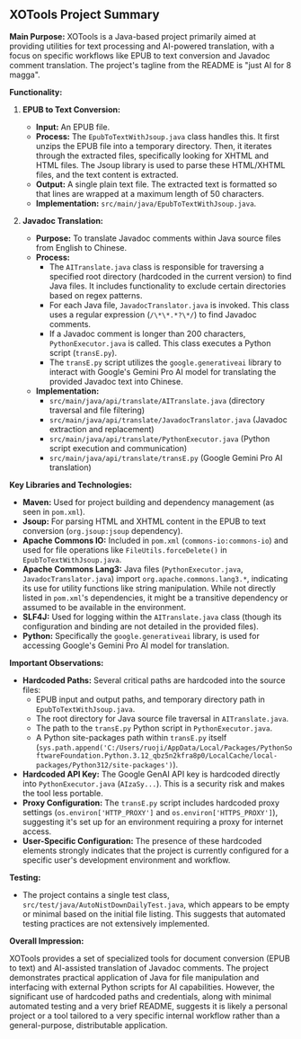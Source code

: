 ## XOTools Project Summary

**Main Purpose:** XOTools is a Java-based project primarily aimed at providing utilities for text processing and AI-powered translation, with a focus on specific workflows like EPUB to text conversion and Javadoc comment translation. The project's tagline from the README is "just AI for 8 magga".

**Functionality:**

1.  **EPUB to Text Conversion:**
    *   **Input:** An EPUB file.
    *   **Process:** The `EpubToTextWithJsoup.java` class handles this. It first unzips the EPUB file into a temporary directory. Then, it iterates through the extracted files, specifically looking for XHTML and HTML files. The Jsoup library is used to parse these HTML/XHTML files, and the text content is extracted.
    *   **Output:** A single plain text file. The extracted text is formatted so that lines are wrapped at a maximum length of 50 characters.
    *   **Implementation:** `src/main/java/EpubToTextWithJsoup.java`.

2.  **Javadoc Translation:**
    *   **Purpose:** To translate Javadoc comments within Java source files from English to Chinese.
    *   **Process:**
        *   The `AITranslate.java` class is responsible for traversing a specified root directory (hardcoded in the current version) to find Java files. It includes functionality to exclude certain directories based on regex patterns.
        *   For each Java file, `JavadocTranslator.java` is invoked. This class uses a regular expression (`/\*\*.*?\*/`) to find Javadoc comments.
        *   If a Javadoc comment is longer than 200 characters, `PythonExecutor.java` is called. This class executes a Python script (`transE.py`).
        *   The `transE.py` script utilizes the `google.generativeai` library to interact with Google's Gemini Pro AI model for translating the provided Javadoc text into Chinese.
    *   **Implementation:**
        *   `src/main/java/api/translate/AITranslate.java` (directory traversal and file filtering)
        *   `src/main/java/api/translate/JavadocTranslator.java` (Javadoc extraction and replacement)
        *   `src/main/java/api/translate/PythonExecutor.java` (Python script execution and communication)
        *   `src/main/java/api/translate/transE.py` (Google Gemini Pro AI translation)

**Key Libraries and Technologies:**

*   **Maven:** Used for project building and dependency management (as seen in `pom.xml`).
*   **Jsoup:** For parsing HTML and XHTML content in the EPUB to text conversion (`org.jsoup:jsoup` dependency).
*   **Apache Commons IO:** Included in `pom.xml` (`commons-io:commons-io`) and used for file operations like `FileUtils.forceDelete()` in `EpubToTextWithJsoup.java`.
*   **Apache Commons Lang3:** Java files (`PythonExecutor.java`, `JavadocTranslator.java`) import `org.apache.commons.lang3.*`, indicating its use for utility functions like string manipulation. While not directly listed in `pom.xml`'s dependencies, it might be a transitive dependency or assumed to be available in the environment.
*   **SLF4J:** Used for logging within the `AITranslate.java` class (though its configuration and binding are not detailed in the provided files).
*   **Python:** Specifically the `google.generativeai` library, is used for accessing Google's Gemini Pro AI model for translation.

**Important Observations:**

*   **Hardcoded Paths:** Several critical paths are hardcoded into the source files:
    *   EPUB input and output paths, and temporary directory path in `EpubToTextWithJsoup.java`.
    *   The root directory for Java source file traversal in `AITranslate.java`.
    *   The path to the `transE.py` Python script in `PythonExecutor.java`.
    *   A Python site-packages path within `transE.py` itself (`sys.path.append('C:/Users/ruoji/AppData/Local/Packages/PythonSoftwareFoundation.Python.3.12_qbz5n2kfra8p0/LocalCache/local-packages/Python312/site-packages')`).
*   **Hardcoded API Key:** The Google GenAI API key is hardcoded directly into `PythonExecutor.java` (`AIzaSy...`). This is a security risk and makes the tool less portable.
*   **Proxy Configuration:** The `transE.py` script includes hardcoded proxy settings (`os.environ['HTTP_PROXY']` and `os.environ['HTTPS_PROXY']`), suggesting it's set up for an environment requiring a proxy for internet access.
*   **User-Specific Configuration:** The presence of these hardcoded elements strongly indicates that the project is currently configured for a specific user's development environment and workflow.

**Testing:**

*   The project contains a single test class, `src/test/java/AutoNistDownDailyTest.java`, which appears to be empty or minimal based on the initial file listing. This suggests that automated testing practices are not extensively implemented.

**Overall Impression:**

XOTools provides a set of specialized tools for document conversion (EPUB to text) and AI-assisted translation of Javadoc comments. The project demonstrates practical application of Java for file manipulation and interfacing with external Python scripts for AI capabilities. However, the significant use of hardcoded paths and credentials, along with minimal automated testing and a very brief README, suggests it is likely a personal project or a tool tailored to a very specific internal workflow rather than a general-purpose, distributable application.
